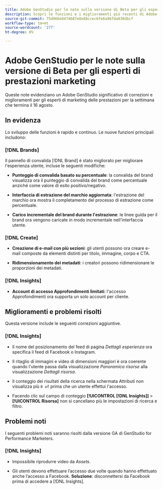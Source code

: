 ```yaml
---
title: Adobe GenStudio per le note sulla versione di Beta per gli esperti di prestazioni marketing
description: Scopri le funzioni e i miglioramenti più recenti di Adobe GenStudio per gli esperti di marketing delle prestazioni.
source-git-commit: 75d966e8474687e8e88ccec6fe6a96fda030dbcf
workflow-type: tm+mt
source-wordcount: '277'
ht-degree: 0%

---
```



# Adobe GenStudio per le note sulla versione di Beta per gli esperti di prestazioni marketing

Queste note evidenziano un Adobe GenStudio significativo di correzioni e miglioramenti per gli esperti di marketing delle prestazioni per la settimana che termina il 16 agosto.

## In evidenza

Lo sviluppo delle funzioni è rapido e continuo. Le nuove funzioni principali includono:

### [!DNL Brands]

Il pannello di convalida [!DNL Brand] è stato migliorato per migliorare l&#39;esperienza utente, incluse le seguenti modifiche:

* **Punteggio di convalida basato su percentuale**: la convalida del brand visualizza ora il punteggio di convalida del brand come percentuale anziché come valore di esito positivo/negativo.

* **Interfaccia di estrazione del marchio aggiornata**: l&#39;estrazione del marchio ora mostra il completamento del processo di estrazione come percentuale.

* **Carico incrementale del brand durante l&#39;estrazione**: le linee guida per il brand ora vengono caricate in modo incrementale nell&#39;interfaccia utente.

### [!DNL Create]

* **Creazione di e-mail con più sezioni**: gli utenti possono ora creare e-mail composte da elementi distinti per titolo, immagine, corpo e CTA.

* **Ridimensionamento dei metadati**: i creatori possono ridimensionare le proporzioni dei metadati.

### [!DNL Insights]

* **Account di accesso Approfondimenti limitati**: l&#39;accesso Approfondimenti ora supporta un solo account per cliente.

## Miglioramenti e problemi risolti

Questa versione include le seguenti correzioni aggiuntive.

### [!DNL Insights]

* Il nome del posizionamento del feed di pagina _Dettagli esperienza_ ora specifica il feed di Facebook o Instagram.

* Il ritaglio di immagini e video di dimensioni maggiori è ora coerente quando l&#39;utente passa dalla visualizzazione _Panoramica risorse_ alla visualizzazione _Dettagli risorsa_.

* Il conteggio dei risultati della ricerca nella schermata Attributi non visualizza più `0 of` prima che un utente effettui l&#39;accesso. <!-- GS- 3665 -->

* Facendo clic sul campo di conteggio **[!UICONTROL [!DNL Insights]]** > **[!UICONTROL Risorsa]** non si cancellano più le impostazioni di ricerca e filtro. <!-- GS-3476 -->

## Problemi noti

I seguenti problemi noti saranno risolti dalla versione GA di GenStudio for Performance Marketers.

### [!DNL Insights]

* Impossibile riprodurre video da _Assets_. <!-- GS-3846 -->

* Gli utenti devono effettuare l’accesso due volte quando hanno effettuato anche l’accesso a Facebook. **Soluzione**: disconnettersi da Facebook prima di accedere a [!DNL Insights].
